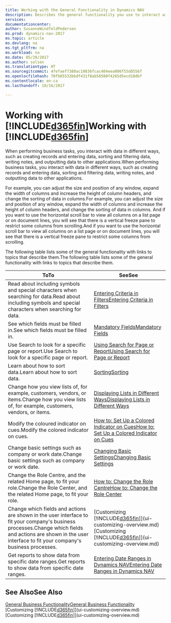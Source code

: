 ```yaml
---
title: Working with the General Functionality in Dynamics NAV
description: Describes the general functionality you use to interact with data in Dynamics NAV, such as entering values, sorting data, and changing views.
services: 
documentationcenter: 
author: SusanneWindfeldPedersen
ms.prod: dynamics-nav-2017
ms.topic: article
ms.devlang: na
ms.tgt_pltfrm: na
ms.workload: na
ms.date: 05/29/2017
ms.author: solsen
ms.translationtype: HT
ms.sourcegitcommit: 4fefaef7380ac10836fcac404eea006f55d8556f
ms.openlocfilehash: 70fb85532bbdf431f8ab58580f4265d5ecd18dbf
ms.contentlocale: en-ca
ms.lasthandoff: 10/16/2017

---
```

# <a name="working-with-included365finincludesd365finlongmdmd"></a><span data-ttu-id="7df3d-103">Working with [!INCLUDE[d365fin](includes/d365fin_long_md.md)]</span><span class="sxs-lookup"><span data-stu-id="7df3d-103">Working with [!INCLUDE[d365fin](includes/d365fin_long_md.md)]</span></span>
<span data-ttu-id="7df3d-104">When performing business tasks, you interact with data in different ways, such as creating records and entering data, sorting and filtering data, writing notes, and outputting data to other applications.</span><span class="sxs-lookup"><span data-stu-id="7df3d-104">When performing business tasks, you interact with data in different ways, such as creating records and entering data, sorting and filtering data, writing notes, and outputting data to other applications.</span></span>

<span data-ttu-id="7df3d-105">For example, you can adjust the size and position of any window, expand the width of columns and increase the height of column headers, and change the sorting of data in columns.</span><span class="sxs-lookup"><span data-stu-id="7df3d-105">For example, you can adjust the size and position of any window, expand the width of columns and increase the height of column headers, and change the sorting of data in columns.</span></span> <span data-ttu-id="7df3d-106">And if you want to use the horizontal scroll bar to view all columns on a list page or on document lines, you will see that there is a vertical freeze pane to restrict some columns from scrolling.</span><span class="sxs-lookup"><span data-stu-id="7df3d-106">And if you want to use the horizontal scroll bar to view all columns on a list page or on document lines, you will see that there is a vertical freeze pane to restrict some columns from scrolling.</span></span>

<span data-ttu-id="7df3d-107">The following table lists some of the general functionality with links to topics that describe them.</span><span class="sxs-lookup"><span data-stu-id="7df3d-107">The following table lists some of the general functionality with links to topics that describe them.</span></span>

| <span data-ttu-id="7df3d-108">To</span><span class="sxs-lookup"><span data-stu-id="7df3d-108">To</span></span> | <span data-ttu-id="7df3d-109">See</span><span class="sxs-lookup"><span data-stu-id="7df3d-109">See</span></span> |
| --- | --- |
| <span data-ttu-id="7df3d-110">Read about including symbols and special characters when searching for data.</span><span class="sxs-lookup"><span data-stu-id="7df3d-110">Read about including symbols and special characters when searching for data.</span></span> |[<span data-ttu-id="7df3d-111">Entering Criteria in Filters</span><span class="sxs-lookup"><span data-stu-id="7df3d-111">Entering Criteria in Filters</span></span>](ui-enter-criteria-filters.md) |
| <span data-ttu-id="7df3d-112">See which fields must be filled in.</span><span class="sxs-lookup"><span data-stu-id="7df3d-112">See which fields must be filled in.</span></span> |[<span data-ttu-id="7df3d-113">Mandatory Fields</span><span class="sxs-lookup"><span data-stu-id="7df3d-113">Mandatory Fields</span></span>](ui-mandatory-fields.md) |
| <span data-ttu-id="7df3d-114">Use Search to look for a specific page or report.</span><span class="sxs-lookup"><span data-stu-id="7df3d-114">Use Search to look for a specific page or report.</span></span> |[<span data-ttu-id="7df3d-115">Using Search for Page or Report</span><span class="sxs-lookup"><span data-stu-id="7df3d-115">Using Search for Page or Report</span></span>](ui-search.md) |
| <span data-ttu-id="7df3d-116">Learn about how to sort data.</span><span class="sxs-lookup"><span data-stu-id="7df3d-116">Learn about how to sort data.</span></span> |[<span data-ttu-id="7df3d-117">Sorting</span><span class="sxs-lookup"><span data-stu-id="7df3d-117">Sorting</span></span>](ui-sorting.md) |
| <span data-ttu-id="7df3d-118">Change how you view lists of, for example, customers, vendors, or items.</span><span class="sxs-lookup"><span data-stu-id="7df3d-118">Change how you view lists of, for example, customers, vendors, or items.</span></span> |[<span data-ttu-id="7df3d-119">Displaying Lists in Different Ways</span><span class="sxs-lookup"><span data-stu-id="7df3d-119">Displaying Lists in Different Ways</span></span>](across-display-lists-different-views.md) |
| <span data-ttu-id="7df3d-120">Modify the coloured indicator on cues.</span><span class="sxs-lookup"><span data-stu-id="7df3d-120">Modify the colored indicator on cues.</span></span> |[<span data-ttu-id="7df3d-121">How to: Set Up a Colored Indicator on Cues</span><span class="sxs-lookup"><span data-stu-id="7df3d-121">How to: Set Up a Colored Indicator on Cues</span></span>](ui-how-setup-colored-indicator-cues.md) |
| <span data-ttu-id="7df3d-122">Change basic settings such as company or work date.</span><span class="sxs-lookup"><span data-stu-id="7df3d-122">Change basic settings such as company or work date.</span></span> |[<span data-ttu-id="7df3d-123">Changing Basic Settings</span><span class="sxs-lookup"><span data-stu-id="7df3d-123">Changing Basic Settings</span></span>](ui-change-basic-settings.md) |
| <span data-ttu-id="7df3d-124">Change the Role Centre, and the related Home page, to fit your role.</span><span class="sxs-lookup"><span data-stu-id="7df3d-124">Change the Role Center, and the related Home page, to fit your role.</span></span> |[<span data-ttu-id="7df3d-125">How to: Change the Role Centre</span><span class="sxs-lookup"><span data-stu-id="7df3d-125">How to: Change the Role Center</span></span>](change-role.md) |
| <span data-ttu-id="7df3d-126">Change which fields and actions are shown in the user interface to fit your company's business processes.</span><span class="sxs-lookup"><span data-stu-id="7df3d-126">Change which fields and actions are shown in the user interface to fit your company's business processes.</span></span> |<span data-ttu-id="7df3d-127">[Customizing [!INCLUDE[d365fin](includes/d365fin_md.md)]](ui-customizing-overview.md)</span><span class="sxs-lookup"><span data-stu-id="7df3d-127">[Customizing [!INCLUDE[d365fin](includes/d365fin_md.md)]](ui-customizing-overview.md)</span></span> |
| <span data-ttu-id="7df3d-128">Get reports to show data from specific date ranges.</span><span class="sxs-lookup"><span data-stu-id="7df3d-128">Get reports to show data from specific date ranges.</span></span> |[<span data-ttu-id="7df3d-129">Entering Date Ranges in Dynamics NAV</span><span class="sxs-lookup"><span data-stu-id="7df3d-129">Entering Date Ranges in Dynamics NAV</span></span>](ui-enter-date-ranges.md) |

## <a name="see-also"></a><span data-ttu-id="7df3d-130">See Also</span><span class="sxs-lookup"><span data-stu-id="7df3d-130">See Also</span></span>
[<span data-ttu-id="7df3d-131">General Business Functionality</span><span class="sxs-lookup"><span data-stu-id="7df3d-131">General Business Functionality</span></span>](ui-across-business-areas.md)  
<span data-ttu-id="7df3d-132">[Customizing [!INCLUDE[d365fin](includes/d365fin_md.md)]](ui-customizing-overview.md)</span><span class="sxs-lookup"><span data-stu-id="7df3d-132">[Customizing [!INCLUDE[d365fin](includes/d365fin_md.md)]](ui-customizing-overview.md)</span></span>  

## 

